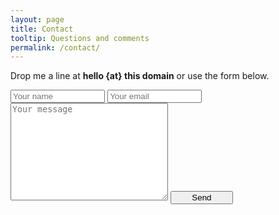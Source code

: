 ```yaml
---
layout: page
title: Contact
tooltip: Questions and comments
permalink: /contact/
---
```


Drop me a line at **hello {at} this domain** or use the form below.

<form action="//forms.brace.io/hello@cpprocks.com" method="POST">
    <input type="text" name="name" placeholder="Your name" style = "width: 30%">
    <input type="email" name="_replyto" placeholder="Your email" style = "width: 30%">
    <textarea name="message" rows="10" placeholder="Your message" style = "width: 50%"></textarea>
    <input type="text" name="_gotcha" style="display:none">
    <button type="submit" style = "width: 100px">Send</button>
    <!-- <input type="hidden" name="_next" value="http://cpprocks.com/contact" /> -->
    <input type="hidden" name="_subject" value="C++ Rocks contact" />
</form>